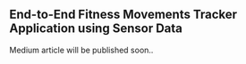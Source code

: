 ## End-to-End Fitness Movements Tracker Application using Sensor Data

Medium article will be published soon..
